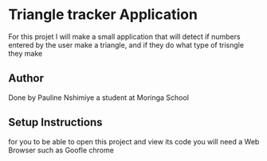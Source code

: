 # Triangle tracker Application

For this projet I will make a small application that will detect  if numbers entered by the user make a triangle,
 and if they do what type of trisngle they make
 
 ## Author
 Done by Pauline Nshimiye a student at Moringa School

 ## Setup Instructions

 for you to be able to open this project and view its code you will need a Web Browser such as Goofle chrome

